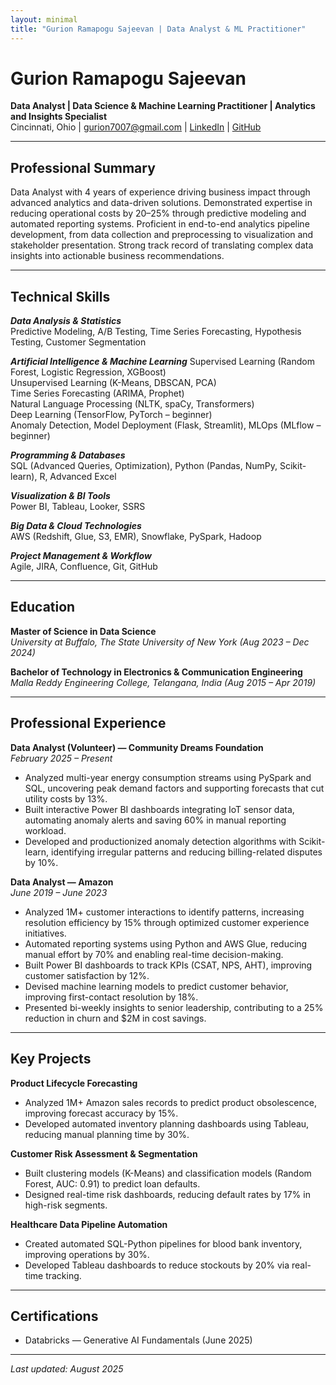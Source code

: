 ```yaml
---
layout: minimal
title: "Gurion Ramapogu Sajeevan | Data Analyst & ML Practitioner"
---
```


# Gurion Ramapogu Sajeevan

**Data Analyst | Data Science & Machine Learning Practitioner | Analytics and Insights Specialist**  
Cincinnati, Ohio | gurion7007@gmail.com | [LinkedIn](https://www.linkedin.com/in/rs-gurion/) | [GitHub](https://github.com/GurionRamapoguSajeevan)

---

## Professional Summary

Data Analyst with 4 years of experience driving business impact through advanced analytics and data-driven solutions. Demonstrated expertise in reducing operational costs by 20–25% through predictive modeling and automated reporting systems. Proficient in end-to-end analytics pipeline development, from data collection and preprocessing to visualization and stakeholder presentation. Strong track record of translating complex data insights into actionable business recommendations.

---

## Technical Skills

_**Data Analysis & Statistics**_  
Predictive Modeling, A/B Testing, Time Series Forecasting, Hypothesis Testing, Customer Segmentation

_**Artificial Intelligence & Machine Learning**_ 
Supervised Learning (Random Forest, Logistic Regression, XGBoost)  
Unsupervised Learning (K-Means, DBSCAN, PCA)  
Time Series Forecasting (ARIMA, Prophet)  
Natural Language Processing (NLTK, spaCy, Transformers)  
Deep Learning (TensorFlow, PyTorch – beginner)  
Anomaly Detection, Model Deployment (Flask, Streamlit), MLOps (MLflow – beginner)

_**Programming & Databases**_  
SQL (Advanced Queries, Optimization), Python (Pandas, NumPy, Scikit-learn), R, Advanced Excel

_**Visualization & BI Tools**_  
Power BI, Tableau, Looker, SSRS

_**Big Data & Cloud Technologies**_  
AWS (Redshift, Glue, S3, EMR), Snowflake, PySpark, Hadoop

_**Project Management & Workflow**_  
Agile, JIRA, Confluence, Git, GitHub

---

## Education

**Master of Science in Data Science**  
_University at Buffalo, The State University of New York (Aug 2023 – Dec 2024)_

**Bachelor of Technology in Electronics & Communication Engineering**  
_Malla Reddy Engineering College, Telangana, India (Aug 2015 – Apr 2019)_

---

## Professional Experience

**Data Analyst (Volunteer) — Community Dreams Foundation**  
_February 2025 – Present_  
- Analyzed multi-year energy consumption streams using PySpark and SQL, uncovering peak demand factors and supporting forecasts that cut utility costs by 13%.  
- Built interactive Power BI dashboards integrating IoT sensor data, automating anomaly alerts and saving 60% in manual reporting workload.  
- Developed and productionized anomaly detection algorithms with Scikit-learn, identifying irregular patterns and reducing billing-related disputes by 10%.  

**Data Analyst — Amazon**  
_June 2019 – June 2023_  
- Analyzed 1M+ customer interactions to identify patterns, increasing resolution efficiency by 15% through optimized customer experience initiatives.  
- Automated reporting systems using Python and AWS Glue, reducing manual effort by 70% and enabling real-time decision-making.  
- Built Power BI dashboards to track KPIs (CSAT, NPS, AHT), improving customer satisfaction by 12%.  
- Devised machine learning models to predict customer behavior, improving first-contact resolution by 18%.  
- Presented bi-weekly insights to senior leadership, contributing to a 25% reduction in churn and $2M in cost savings.  

---

## Key Projects

**Product Lifecycle Forecasting**  
- Analyzed 1M+ Amazon sales records to predict product obsolescence, improving forecast accuracy by 15%.  
- Developed automated inventory planning dashboards using Tableau, reducing manual planning time by 30%.  

**Customer Risk Assessment & Segmentation**  
- Built clustering models (K-Means) and classification models (Random Forest, AUC: 0.91) to predict loan defaults.  
- Designed real-time risk dashboards, reducing default rates by 17% in high-risk segments.  

**Healthcare Data Pipeline Automation**  
- Created automated SQL-Python pipelines for blood bank inventory, improving operations by 30%.  
- Developed Tableau dashboards to reduce stockouts by 20% via real-time tracking.  

---

## Certifications

- Databricks — Generative AI Fundamentals (June 2025)

---

_Last updated: August 2025_
